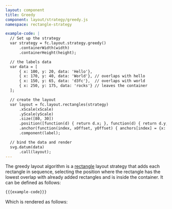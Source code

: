 ```yaml
---
layout: component
title: Greedy
component: layout/strategy/greedy.js
namespace: rectangle-strategy

example-code: |
  // Set up the strategy
  var strategy = fc.layout.strategy.greedy()
      .containerWidth(width)
      .containerHeight(height);

  // the labels data
  var data = [
      { x: 100, y: 20, data: 'Hello'},
      { x: 170, y: 40, data: 'World'}, // overlaps with hello
      { x: 150, y: 65, data: 'd3fc'},  // overlaps with world
      { x: 250, y: 175, data: 'rocks'} // leaves the container
  ];

  // create the layout
  var layout = fc.layout.rectangles(strategy)
      .xScale(xScale)
      .yScale(yScale)
      .size([80, 30])
      .position([function(d) { return d.x; }, function(d) { return d.y; }])
      .anchor(function(index, xOffset, yOffset) { anchors[index] = {x: xOffset, y: yOffset}; })
      .component(label);

  // bind the data and render
  svg.datum(data)
      .call(layout);
---
```

The greedy layout algorithm is a [rectangle](rectangles.html) layout strategy that adds each rectangle in sequence, selecting the position where the rectangle has the lowest overlap with already added rectangles and is inside the container. It can be defined as follows:

```js
{{{example-code}}}
```

Which is rendered as follows:

<div id="layout"></div>
<script type="text/javascript">
(function() {
  // create an SVG container
  var width = 400, height = 200;

  // a very simple example component
  function label(selection) {
      selection.append('circle')
          .attr('cx', function(d, i) {
              return anchors[i].x;
          })
          .attr('cy', function(d, i) {
              return anchors[i].y;
          })
          .attr('r', 5);
      selection.append('rect')
          .layout('flex', 1);
      selection.append('text')
          .text(function(d) { return d.data; })
          .attr({x: 20, y: 18});
      selection.layout();
  }

  var anchors = [];
  var svg = d3.select('#layout')
      .append('svg')
      .attr('width', width)
      .attr('height', height);

  // create scales that span the width / height of the SVG
  var xScale = d3.scale.linear()
      .range([0, width]);
  var yScale = d3.scale.linear()
      .range([height, 0]);
  {{{example-code}}}
}());
</script>
